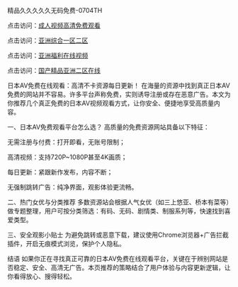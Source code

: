
精品久久久久久无码免费-0704TH

点击访问：<a href="https://rtj-3zo.pages.dev/">成人视频高清免费观看</a>

点击访问：<a href="https://tfda.pages.dev/">亚洲综合一区二区</a>

点击访问：<a href="https://gsd-agv.pages.dev/">亚洲福利在线视频</a>

点击访问：<a href="https://vassv.pages.dev/">国产精品亚洲二区在线</a>


日本AV免费在线观看：高清不卡资源每日更新！
在海量的资源中找到真正日本AV免费的网站并不容易。许多平台声称免费，实则诱导注册或存在恶意广告。本文为你推荐几个真正免费的日本AV视频观看方式，让你安全、便捷地享受高质量内容。

一、日本AV免费观看平台怎么选？
高质量的免费资源网站具备以下特征：

无需注册与付费：打开即看，无账号限制；

高清视频：支持720P~1080P甚至4K画质；

每日更新：紧跟新作发布，内容不断；

无强制跳转广告：纯净界面，观影体验更流畅。

二、热门女优与分类推荐
多数资源站会根据人气女优（如三上悠亚、桥本有菜等）做专题整理，用户可按分类筛选：有码、无码、剧情类、制服系列等，快速找到喜爱类型。

三、安全观影小贴士
为避免跳转或恶意下载，建议使用Chrome浏览器+广告拦截插件，开启无痕模式浏览，保护个人隐私。

结语
如果你正在寻找真正可靠的日本AV免费在线观看平台，关键在于辨别网站是否稳定、安全、高清无广告。本页推荐的策略结合了用户体验与内容更新逻辑，让你看得放心、搜得轻松。




<span style="display:none;">[Canonical link]( https://github.com/yh52114/7821665 ）</span>
